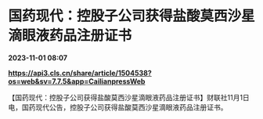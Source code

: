 # 国药现代：控股子公司获得盐酸莫西沙星滴眼液药品注册证书

**2023-11-01 08:07**

**https://api3.cls.cn/share/article/1504538?os=web&sv=7.7.5&app=CailianpressWeb**

【国药现代：控股子公司获得盐酸莫西沙星滴眼液药品注册证书】财联社11月1日电，国药现代公告，控股子公司获得盐酸莫西沙星滴眼液药品注册证书。